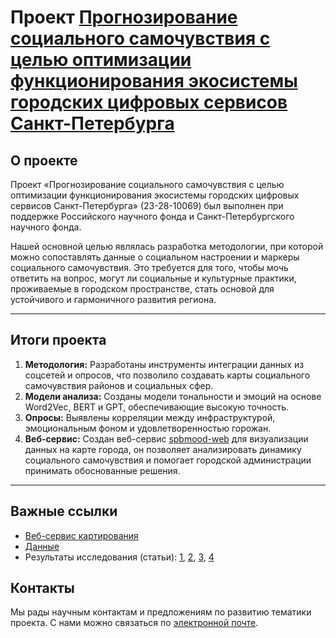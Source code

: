 # Проект [Прогнозирование социального самочувствия с целью оптимизации функционирования экосистемы городских цифровых сервисов Санкт-Петербурга](https://rscf.ru/project/23-28-10069/)

## О проекте

Проект «Прогнозирование социального самочувствия с целью оптимизации функционирования экосистемы городских цифровых сервисов Санкт-Петербурга» (23-28-10069) был выполнен при поддержке Российского научного фонда и Санкт-Петербургского научного фонда.

Нашей основной целью являлась разработка методологии, при которой можно сопоставлять данные о социальном настроении и маркеры социального самочувствия. Это требуется для того, чтобы мочь ответить на вопрос, могут ли социальные и культурные практики, проживаемые в городском пространстве, стать основой для устойчивого и гармоничного развития региона.

---

## Итоги проекта

1. **Методология:** Разработаны инструменты интеграции данных из соцсетей и опросов, что позволило создавать карты социального самочувствия районов и социальных сфер.
2. **Модели анализа:** Созданы модели тональности и эмоций на основе Word2Vec, BERT и GPT, обеспечивающие высокую точность.
3. **Опросы:** Выявлены корреляции между инфраструктурой, эмоциональным фоном и удовлетворенностью горожан.
4. **Веб-сервис:** Создан веб-сервис [spbmood-web](https://petersburg-mood-project.github.io/spbmood-web/) для визуализации данных на карте города, он позволяет анализировать динамику социального самочувствия и помогает городской администрации принимать обоснованные решения.

---

## Важные ссылки

- [Веб-сервис картирования](https://petersburg-mood-project.github.io/spbmood-web/)
- [Данные](https://github.com/petersburg-mood-project/data)
- Результаты исследования (статьи): [1](https://doi.org/10.25205/1818-7935-2024-22-1-50-64), [2](https://doi.org/10.1145/3614321.3614393), [3](https://doi.org/10.1145/3614321.3614394), [4](https://doi.org/10.34670/AR.2023.98.84.027)

## Контакты

Мы рады научным контактам и предложениям по развитию тематики проекта. С нами можно связаться по [электронной почте](mailto:chizhik@itmo.ru).
<!--
## Разработчики и аналитики данных

[<img src="https://images.weserv.nl/?url=avatars.githubusercontent.com/u/53980712?v=4&h=200&w=200&fit=cover&mask=circle&maxage=7d" width="30" /> Анна Чижик](https://github.com/Frantsuzova)
</br>
[<img src="https://images.weserv.nl/?url=avatars.githubusercontent.com/u/54125299?v=4&h=200&w=200&fit=cover&mask=circle&maxage=7d" width="30" /> Юлия Жеребцова](https://github.com/yuliazherebtsova)
</br>
[<img src="https://images.weserv.nl/?url=avatars.githubusercontent.com/u/23355371?v=4&h=200&w=200&fit=cover&mask=circle&maxage=7d" width="30" /> Мичил Егоров](https://github.com/EgorovM) </br> 
-->
